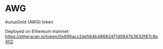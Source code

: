 # AWG
AurusGold (AWG) token

Deployed on Ethereum mainnet: 
https://etherscan.io/token/0x696acc2de564b48682d71d0847b3632f87c9a402
